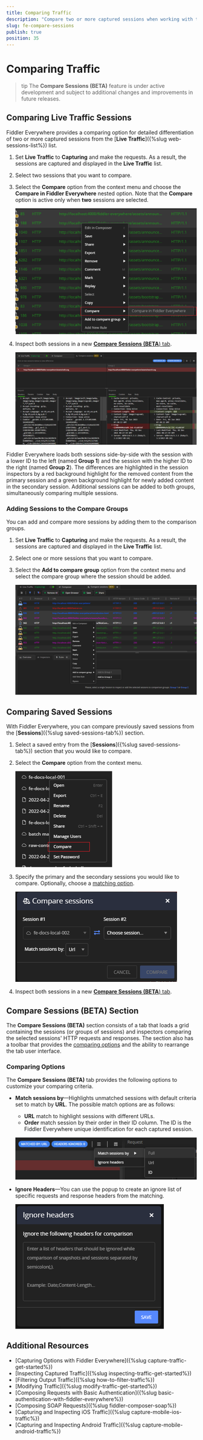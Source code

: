 ```yaml
---
title: Comparing Traffic
description: "Compare two or more captured sessions when working with the Fiddler Everywhere web-debugging HTTPS client proxy."
slug: fe-compare-sessions
publish: true
position: 35
---
```


# Comparing Traffic

>tip The **Compare Sessions (BETA)** feature is under active development and subject to additional changes and improvements in future releases.


## Comparing Live Traffic Sessions

Fiddler Everywhere provides a comparing option for detailed differentiation of two or more captured sessions from the [**Live Traffic**]({%slug web-sessions-list%}) list.

1. Set **Live Traffic** to **Capturing** and make the requests. As a result, the sessions are captured and displayed in the **Live Traffic** list.

1. Select two sessions that you want to compare.

1. Select the **Compare** option from the context menu and choose the **Compare in Fiddler Everywhere** nested option. Note that the **Compare** option is active only when **two** sessions are selected.

    ![Compare through the context menu](../images/livetraffic/compare/compare-context-menu.png)

1. Inspect both sessions in a new [**Compare Sessions (BETA**) tab](#compare-sessions-beta-section).

    ![Compare Sessions tab](../images/livetraffic/compare/compare-tab-001.png)


Fiddler Everywhere loads both sessions side-by-side with the session with a lower ID to the left (named **Group 1**) and the session with the higher ID to the right (named **Group 2**). The differences are highlighted in the session inspectors by a red background highlight for the removed content from the primary session and a green background highlight for newly added content in the secondary session. Additional sessions can be added to both groups, simultaneously comparing multiple sessions.


### Adding Sessions to the Compare Groups

You can add and compare more sessions by adding them to the comparison groups.

1. Set **Live Traffic** to **Capturing** and make the requests. As a result, the sessions are captured and displayed in the **Live Traffic** list.

1. Select one or more sessions that you want to compare.

1. Select the **Add to compare group** option from the context menu and select the compare group where the session should be added.

    ![Add to compare group](../images/livetraffic/compare/compare-context-menu-add-to-group.png)


## Comparing Saved Sessions

With Fiddler Everywhere, you can compare previously saved sessions from the [**Sessions**]({%slug saved-sessions-tab%}) section.

1. Select a saved entry from the [**Sessions**]({%slug saved-sessions-tab%}) section that you would like to compare.

1. Select the **Compare** option from the context menu.

    ![Compare context menu in Sessions section](../images/sessions/compare/sessions-snapshots-compare-context-menu.png)

1. Specify the primary and the secondary sessions you would like to compare. Optionally, choose a [matching option](#comparing-options).

    ![Choose sessions for comparision](../images/sessions/compare/sessions-snapshots-compare-prompt.png)

1. Inspect both sessions in a new [**Compare Sessions (BETA**) tab](#compare-sessions-beta-section).


## Compare Sessions (BETA) Section

The **Compare Sessions (BETA)** section consists of a tab that loads a grid containing the sessions (or groups of sessions) and inspectors comparing the selected sessions' HTTP requests and responses. The section also has a toolbar that provides the [comparing options](#comparing-options) and the ability to rearrange the tab user interface.

### Comparing Options

The **Compare Sessions (BETA)** tab provides the following options to customize your comparing criteria.

- **Match sessions by**&mdash;Highlights unmatched sessions with default criteria set to match by **URL**. The possible match options are as follows:
    - **URL** match to highlight sessions with different URLs.
    - **Order** match session by their order in their ID column. The ID is the Fiddler Everywhere unique identification for each captured session.

    ![Match sessions popup](../images/livetraffic/compare/compare-options-match-sessions.png)

- **Ignore Headers**&mdash;You can use the popup to create an ignore list of specific requests and response headers from the matching.
    
    ![Ignore Headers popup](../images/livetraffic/compare/compare-options-ignore-headers-popup.png)

## Additional Resources

- [Capturing Options with Fiddler Everywhere]({%slug capture-traffic-get-started%})
- [Inspecting Captured Traffic]({%slug inspecting-traffic-get-started%})
- [Filtering Output Traffic]({%slug how-to-filter-traffic%})
- [Modifying Traffic]({%slug modify-traffic-get-started%})
- [Composing Requests with Basic Authentication]({%slug basic-authentication-with-fiddler-everywhere%})
- [Composing SOAP Requests]({%slug fiddler-composer-soap%})
- [Capturing and Inspecting iOS Traffic]({%slug capture-mobile-ios-traffic%})
- [Capturing and Inspecting Android Traffic]({%slug capture-mobile-android-traffic%})